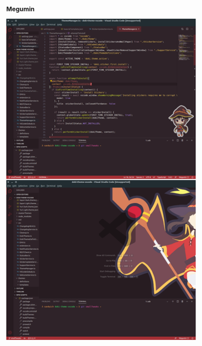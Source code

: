 ### Megumin
![megumin code](screenshots/konosuba/megumin_code.png)
![megumin background](screenshots/konosuba/megumin_wallpaper.png)

